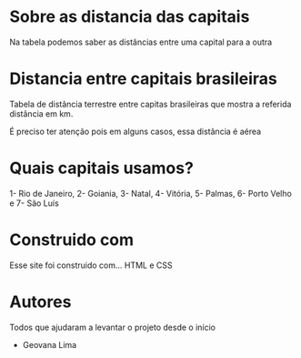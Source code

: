 # Sobre as distancia das capitais
Na tabela podemos saber as distâncias entre uma capital para a outra 

# Distancia entre capitais brasileiras
Tabela de distância terrestre entre capitas brasileiras que mostra a referida distância em km.

É preciso ter atenção pois em alguns casos, essa distância é aérea
# Quais capitais usamos? 
1- Rio de Janeiro,
2- Goiania, 
3- Natal,
4- Vitória,
5- Palmas,
6- Porto Velho e 
7- São Luís 

# Construido com
Esse site foi construido com... HTML e  CSS

# Autores 
Todos que ajudaram a levantar o projeto desde o início
- Geovana Lima 